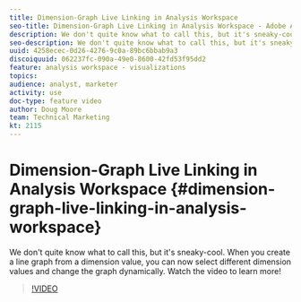 ```yaml
---
title: Dimension-Graph Live Linking in Analysis Workspace
seo-title: Dimension-Graph Live Linking in Analysis Workspace - Adobe Analytics
description: We don't quite know what to call this, but it's sneaky-cool. When you create a line graph from a dimension value, you can now select different dimension values and change the graph dynamically. Watch the video to learn more!
seo-description: We don't quite know what to call this, but it's sneaky-cool. When you create a line graph from a dimension value, you can now select different dimension values and change the graph dynamically. Watch the video to learn more! - Adobe Analytics
uuid: 4258ecec-0d26-4276-9c0a-89bc6bbab9a3
discoiquuid: 062237fc-090a-49e0-8600-42fd53f95dd2
feature: analysis workspace - visualizations
topics: 
audience: analyst, marketer
activity: use
doc-type: feature video
author: Doug Moore
team: Technical Marketing
kt: 2115
---
```


# Dimension-Graph Live Linking in Analysis Workspace {#dimension-graph-live-linking-in-analysis-workspace}

We don't quite know what to call this, but it's sneaky-cool. When you create a line graph from a dimension value, you can now select different dimension values and change the graph dynamically. Watch the video to learn more!

>[!VIDEO](https://video.tv.adobe.com/v/23991/?quality=12)